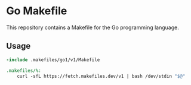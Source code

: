 # Go Makefile

This repository contains a Makefile for the Go programming language.

## Usage

```Makefile
-include .makefiles/go1/v1/Makefile

.makefiles/%:
	curl -sfL https://fetch.makefiles.dev/v1 | bash /dev/stdin "$@"
```
